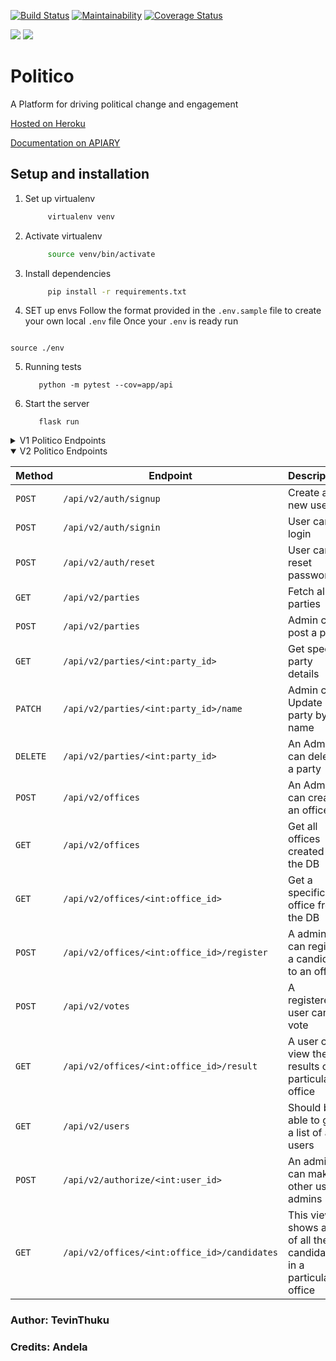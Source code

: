 [![Build Status](https://travis-ci.org/Tevinthuku/Politico.svg?branch=develop)](https://travis-ci.org/Tevinthuku/Politico)
[![Maintainability](https://api.codeclimate.com/v1/badges/65cb6a9e0fc4d16df8ce/maintainability)](https://codeclimate.com/github/Tevinthuku/Politico/maintainability)
[![Coverage Status](https://coveralls.io/repos/github/Tevinthuku/Politico/badge.svg?branch=develop)](https://coveralls.io/github/Tevinthuku/Politico?branch=develop)

![](https://img.shields.io/github/last-commit/Tevinthuku/Politico/develop.svg?style=for-the-badge)
![](https://img.shields.io/pypi/pyversions/flask.svg?style=for-the-badge)

# Politico

A Platform for driving political change and engagement

[Hosted on Heroku](https://tevpolitico.herokuapp.com/)

[Documentation on APIARY](https://tevzpolitico.docs.apiary.io/#)

## Setup and installation

1. Set up virtualenv

   ```bash
        virtualenv venv
   ```

2. Activate virtualenv

   ```bash
        source venv/bin/activate
   ```

3. Install dependencies

   ```bash
        pip install -r requirements.txt
   ```

4. SET up envs
   Follow the format provided in the `.env.sample` file to create your own local `.env` file
   Once your `.env` is ready run

```

source ./env

```

5. Running tests

   ```
      python -m pytest --cov=app/api
   ```

6. Start the server
   ```
      flask run
   ```

<details>
<summary>V1 Politico Endpoints</summary>

| Method   | Endpoint                              | Description                           |
| -------- | ------------------------------------- | ------------------------------------- |
| `GET`    | `/api/v1/offices`                     | View All offices created by the ADMIN |
| `POST`   | `/api/v1/offices`                     | Post a new office                     |
| `GET`    | `/api/v1/offices/<int:office_id>`     | Get a specific office                 |
| `GET`    | `/api/v1/parties`                     | View all parties created by ADMIN     |
| `POST`   | `/api/v1/parties`                     | Post a new party                      |
| `GET`    | `/api/v1/parties/<int:party_id>`      | Get specific party Id                 |
| `PATCH`  | `/api/v1/parties/<int:party_id>/name` | Update a party by name                |
| `DELETE` | `/api/v1/parties/<int:party_id>`      | Delete a party by Id                  |

</details>

<details open>

<summary>V2 Politico Endpoints</summary>

| Method   | Endpoint                                     | Description                                                         |
| -------- | -------------------------------------------- | ------------------------------------------------------------------- |
| `POST`   | `/api/v2/auth/signup`                        | Create a new user                                                   |
| `POST`   | `/api/v2/auth/signin`                        | User can login                                                      |
| `POST`   | `/api/v2/auth/reset`                         | User can reset password                                             |
| `GET`    | `/api/v2/parties`                            | Fetch all parties                                                   |
| `POST`   | `/api/v2/parties`                            | Admin can post a party                                              |
| `GET`    | `/api/v2/parties/<int:party_id>`             | Get specific party details                                          |
| `PATCH`  | `/api/v2/parties/<int:party_id>/name`        | Admin can Update a party by its name                                |
| `DELETE` | `/api/v2/parties/<int:party_id>`             | An Admin can delete a party                                         |
| `POST`   | `/api/v2/offices`                            | An Admin can create an office                                       |
| `GET`    | `/api/v2/offices`                            | Get all offices created in the DB                                   |
| `GET`    | `/api/v2/offices/<int:office_id>`            | Get a specific office from the DB                                   |
| `POST`   | `/api/v2/offices/<int:office_id>/register`   | A admin can register a candidate to an office                       |
| `POST`   | `/api/v2/votes`                              | A registered user can vote                                          |
| `GET`    | `/api/v2/offices/<int:office_id>/result`     | A user can view the results of a particular office                  |
| `GET`    | `/api/v2/users`                              | Should be able to get a list of all users                           |
| `POST`   | `/api/v2/authorize/<int:user_id>`            | An admin can make other users admins                                |
| `GET`    | `/api/v2/offices/<int:office_id>/candidates` | This view shows a list of all the candidates in a particular office |

</details>

### Author: TevinThuku

### Credits: Andela
